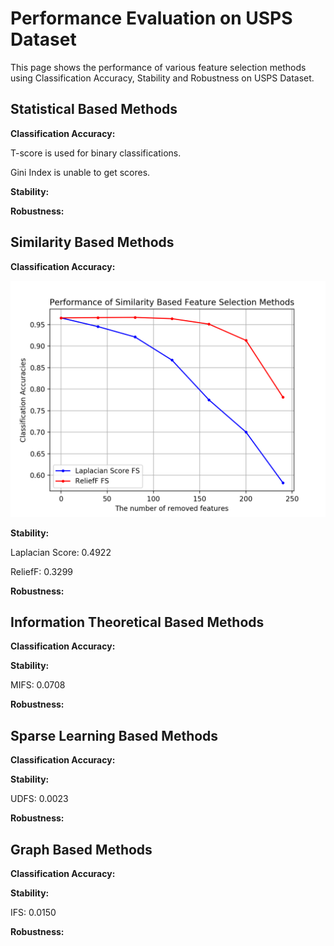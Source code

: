 # Performance Evaluation on USPS Dataset

This page shows the performance of various feature
selection methods using Classification Accuracy, 
Stability and Robustness on USPS Dataset.

Statistical Based Methods
---------------------------------------
**Classification Accuracy:**

T-score is used for binary classifications.

Gini Index is unable to get scores.

**Stability:**

**Robustness:**


Similarity Based Methods
-----------------------------------
**Classification Accuracy:**

![](https://github.com/ZixiaoShen/Performance-Comparison-of-Feature-Selection-Methods/blob/master/USPS/Similarity_Based/Acc_Similarity_FS.png)

**Stability:**

Laplacian Score: 0.4922

ReliefF: 0.3299

**Robustness:**


Information Theoretical Based Methods
-----------------------------------------
**Classification Accuracy:**


**Stability:**

MIFS: 0.0708

**Robustness:**


Sparse Learning Based Methods
-----------------------------------
**Classification Accuracy:**


**Stability:**

UDFS: 0.0023

**Robustness:**


Graph Based Methods
--------------------------------------
**Classification Accuracy:**


**Stability:**

IFS: 0.0150

**Robustness:**

